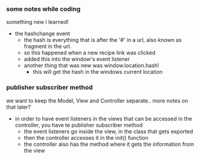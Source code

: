 ### some notes while coding

something new i learned!

- the hashchange event
  - the hash is everything that is after the '#' in a url, also known as fragment in the url.
  - so this happened when a new recipe link was clicked
  - added this into the window's event listener
  - another thing that was new was window.location.hash!
    - this will get the hash in the windows current location

### publisher subscriber method

we want to keep the Model, View and Controller separate.. more notes on that later?

- in order to have event listeners in the views that can be accessed in the controller, you have te publisher subscriber method
  - the event listeners go inside the view, in the class that gets exported
  - then the controller accesses it in the init() function
  - the controller also has the method where it gets the information from the view
